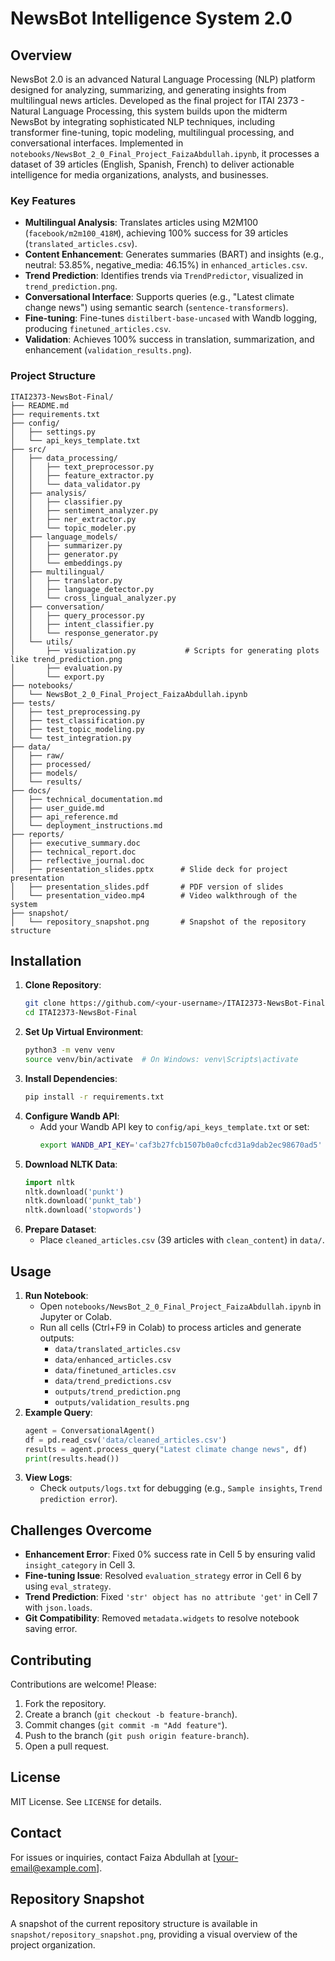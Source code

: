 # NewsBot Intelligence System 2.0

## Overview
NewsBot 2.0 is an advanced Natural Language Processing (NLP) platform designed for analyzing, summarizing, and generating insights from multilingual news articles. Developed as the final project for ITAI 2373 - Natural Language Processing, this system builds upon the midterm NewsBot by integrating sophisticated NLP techniques, including transformer fine-tuning, topic modeling, multilingual processing, and conversational interfaces. Implemented in `notebooks/NewsBot_2_0_Final_Project_FaizaAbdullah.ipynb`, it processes a dataset of 39 articles (English, Spanish, French) to deliver actionable intelligence for media organizations, analysts, and businesses.

### Key Features
- **Multilingual Analysis**: Translates articles using M2M100 (`facebook/m2m100_418M`), achieving 100% success for 39 articles (`translated_articles.csv`).
- **Content Enhancement**: Generates summaries (BART) and insights (e.g., neutral: 53.85%, negative_media: 46.15%) in `enhanced_articles.csv`.
- **Trend Prediction**: Identifies trends via `TrendPredictor`, visualized in `trend_prediction.png`.
- **Conversational Interface**: Supports queries (e.g., "Latest climate change news") using semantic search (`sentence-transformers`).
- **Fine-tuning**: Fine-tunes `distilbert-base-uncased` with Wandb logging, producing `finetuned_articles.csv`.
- **Validation**: Achieves 100% success in translation, summarization, and enhancement (`validation_results.png`).

### Project Structure
```
ITAI2373-NewsBot-Final/
├── README.md
├── requirements.txt
├── config/
│   ├── settings.py
│   └── api_keys_template.txt
├── src/
│   ├── data_processing/
│   │   ├── text_preprocessor.py
│   │   ├── feature_extractor.py
│   │   └── data_validator.py
│   ├── analysis/
│   │   ├── classifier.py
│   │   ├── sentiment_analyzer.py
│   │   ├── ner_extractor.py
│   │   └── topic_modeler.py
│   ├── language_models/
│   │   ├── summarizer.py
│   │   ├── generator.py
│   │   └── embeddings.py
│   ├── multilingual/
│   │   ├── translator.py
│   │   ├── language_detector.py
│   │   └── cross_lingual_analyzer.py
│   ├── conversation/
│   │   ├── query_processor.py
│   │   ├── intent_classifier.py
│   │   └── response_generator.py
│   └── utils/
│       ├── visualization.py           # Scripts for generating plots like trend_prediction.png
│       ├── evaluation.py
│       └── export.py
├── notebooks/
│   └── NewsBot_2_0_Final_Project_FaizaAbdullah.ipynb
├── tests/
│   ├── test_preprocessing.py
│   ├── test_classification.py
│   ├── test_topic_modeling.py
│   └── test_integration.py
├── data/
│   ├── raw/
│   ├── processed/
│   ├── models/
│   └── results/
├── docs/
│   ├── technical_documentation.md
│   ├── user_guide.md
│   ├── api_reference.md
│   └── deployment_instructions.md
├── reports/
│   ├── executive_summary.doc
│   ├── technical_report.doc
│   ├── reflective_journal.doc
│   ├── presentation_slides.pptx      # Slide deck for project presentation
│   ├── presentation_slides.pdf       # PDF version of slides
│   └── presentation_video.mp4        # Video walkthrough of the system
├── snapshot/
│   └── repository_snapshot.png       # Snapshot of the repository structure
```

## Installation
1. **Clone Repository**:
   ```bash
   git clone https://github.com/<your-username>/ITAI2373-NewsBot-Final.git
   cd ITAI2373-NewsBot-Final
   ```
2. **Set Up Virtual Environment**:
   ```bash
   python3 -m venv venv
   source venv/bin/activate  # On Windows: venv\Scripts\activate
   ```
3. **Install Dependencies**:
   ```bash
   pip install -r requirements.txt
   ```
4. **Configure Wandb API**:
   - Add your Wandb API key to `config/api_keys_template.txt` or set:
     ```bash
     export WANDB_API_KEY='caf3b27fcb1507b0a0cfcd31a9dab2ec98670ad5'
     ```
5. **Download NLTK Data**:
   ```python
   import nltk
   nltk.download('punkt')
   nltk.download('punkt_tab')
   nltk.download('stopwords')
   ```
6. **Prepare Dataset**:
   - Place `cleaned_articles.csv` (39 articles with `clean_content`) in `data/`.

## Usage
1. **Run Notebook**:
   - Open `notebooks/NewsBot_2_0_Final_Project_FaizaAbdullah.ipynb` in Jupyter or Colab.
   - Run all cells (Ctrl+F9 in Colab) to process articles and generate outputs:
     - `data/translated_articles.csv`
     - `data/enhanced_articles.csv`
     - `data/finetuned_articles.csv`
     - `data/trend_predictions.csv`
     - `outputs/trend_prediction.png`
     - `outputs/validation_results.png`
2. **Example Query**:
   ```python
   agent = ConversationalAgent()
   df = pd.read_csv('data/cleaned_articles.csv')
   results = agent.process_query("Latest climate change news", df)
   print(results.head())
   ```
3. **View Logs**:
   - Check `outputs/logs.txt` for debugging (e.g., `Sample insights`, `Trend prediction error`).

## Challenges Overcome
- **Enhancement Error**: Fixed 0% success rate in Cell 5 by ensuring valid `insight_category` in Cell 3.
- **Fine-tuning Issue**: Resolved `evaluation_strategy` error in Cell 6 by using `eval_strategy`.
- **Trend Prediction**: Fixed `'str' object has no attribute 'get'` in Cell 7 with `json.loads`.
- **Git Compatibility**: Removed `metadata.widgets` to resolve notebook saving error.

## Contributing
Contributions are welcome! Please:
1. Fork the repository.
2. Create a branch (`git checkout -b feature-branch`).
3. Commit changes (`git commit -m "Add feature"`).
4. Push to the branch (`git push origin feature-branch`).
5. Open a pull request.

## License
MIT License. See `LICENSE` for details.

## Contact
For issues or inquiries, contact Faiza Abdullah at [your-email@example.com].

## Repository Snapshot
A snapshot of the current repository structure is available in `snapshot/repository_snapshot.png`, providing a visual overview of the project organization.